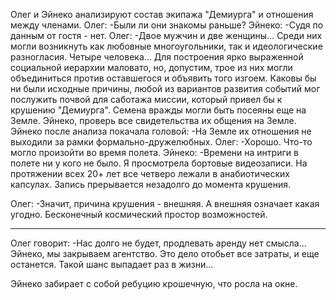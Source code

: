 Олег и Эйнеко анализируют состав экипажа "Демиурга" и отношения между членами.
Олег:
-Были ли они знакомы раньше?
Эйнеко:
-Судя по данным от гостя - нет.
Олег:
-Двое мужчин и две женщины... Среди них могли возникнуть как любовные многоугольники, так и идеологические разногласия. Четыре человека... Для построения ярко выраженной социальной иерархии маловато, но, допустим, трое из них могли объединиться против оставшегося и объявить того изгоем. Каковы бы ни были исходные причины, любой из вариантов развития событий мог послужить почвой для саботажа миссии, который привел бы к крушению "Демиурга". Семена вражды могли быть посеяны еще на Земле. Эйнеко, проверь все свидетельства их общения на Земле.
Эйнеко после анализа покачала головой:
-На Земле их отношения не выходили за рамки формально-дружелюбных.
Олег:
-Хорошо. Что-то могло произойти во время полета.
Эйнеко:
-Времени на интриги в полете ни у кого не было. Я просмотрела бортовые видеозаписи. На протяжении всех 20+ лет все четверо лежали в анабиотических капсулах. Запись прерывается незадолго до момента крушения.

Олег:
-Значит, причина крушения - внешняя. А внешняя означает какая угодно. Бесконечный космический простор возможностей.

---

Олег говорит:
-Нас долго не будет, продлевать аренду нет смысла... Эйнеко, мы закрываем агентство. Это дело отобьет все затраты, и еще останется. Такой шанс выпадает раз в жизни...

Эйнеко забирает с собой ребуцию крошечную, что росла на окне.